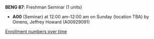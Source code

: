 **BENG 87**: Freshman Seminar (1 units)

- **A00** (Seminar) at 12:00 am–12:00 am on Sunday (location TBA) by Omens, Jeffrey Howard (A00929091)

[Enrollment numbers over time](./BENG87.tsv)
